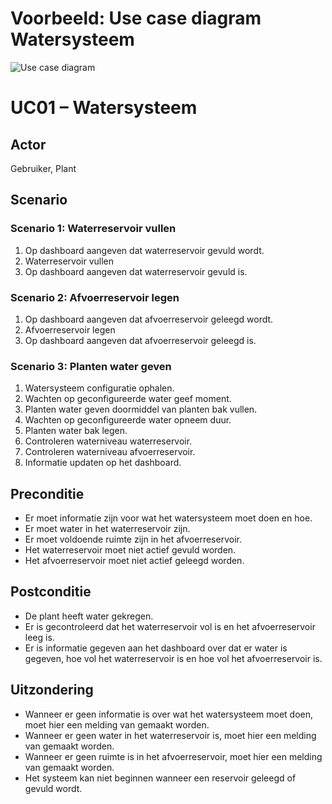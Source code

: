 # Voorbeeld: Use case diagram Watersysteem
![Use case diagram](UseCaseDiagram.png)

# UC01 – Watersysteem
## Actor
Gebruiker, Plant

## Scenario
### Scenario 1: Waterreservoir vullen
1. Op dashboard aangeven dat waterreservoir gevuld wordt.
2. Waterreservoir vullen
3. Op dashboard aangeven dat waterreservoir gevuld is.

### Scenario 2: Afvoerreservoir legen
1. Op dashboard aangeven dat afvoerreservoir geleegd wordt.
2. Afvoerreservoir legen
3. Op dashboard aangeven dat afvoerreservoir geleegd is.

### Scenario 3: Planten water geven
1. Watersysteem configuratie ophalen.
2. Wachten op geconfigureerde water geef moment.
3. Planten water geven doormiddel van planten bak vullen.
4. Wachten op geconfigureerde water opneem duur.
5. Planten water bak legen.
6. Controleren waterniveau waterreservoir.
7. Controleren waterniveau afvoerreservoir.
8. Informatie updaten op het dashboard.

## Preconditie
- Er moet informatie zijn voor wat het watersysteem moet doen en hoe.
- Er moet water in het waterreservoir zijn.
- Er moet voldoende ruimte zijn in het afvoerreservoir.
- Het waterreservoir moet niet actief gevuld worden.
- Het afvoerreservoir moet niet actief geleegd worden.

## Postconditie
- De plant heeft water gekregen.
- Er is gecontroleerd dat het waterreservoir vol is en het afvoerreservoir leeg is.
- Er is informatie gegeven aan het dashboard over dat er water is gegeven, hoe vol het waterreservoir is en hoe vol het afvoerreservoir is.

## Uitzondering
- Wanneer er geen informatie is over wat het watersysteem moet doen, moet hier een melding van gemaakt worden.
- Wanneer er geen water in het waterreservoir is, moet hier een melding van gemaakt worden.
- Wanneer er geen ruimte is in het afvoerreservoir, moet hier een melding van gemaakt worden.
- Het systeem kan niet beginnen wanneer een reservoir geleegd of gevuld wordt.
